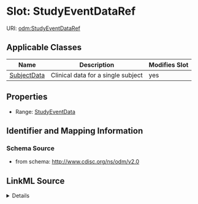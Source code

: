 # Slot: StudyEventDataRef

URI: [odm:StudyEventDataRef](http://www.cdisc.org/ns/odm/v2.0/StudyEventDataRef)



<!-- no inheritance hierarchy -->




## Applicable Classes

| Name | Description | Modifies Slot |
| --- | --- | --- |
[SubjectData](SubjectData.md) | Clinical data for a single subject |  yes  |







## Properties

* Range: [StudyEventData](StudyEventData.md)





## Identifier and Mapping Information







### Schema Source


* from schema: http://www.cdisc.org/ns/odm/v2.0




## LinkML Source

<details>
```yaml
name: StudyEventDataRef
from_schema: http://www.cdisc.org/ns/odm/v2.0
rank: 1000
identifier: false
alias: StudyEventDataRef
domain_of:
- SubjectData
range: StudyEventData

```
</details>